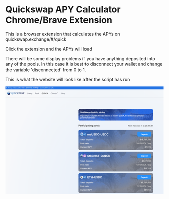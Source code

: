 # Quickswap APY Calculator Chrome/Brave Extension

This is a browser extension that calculates the APYs on quickswap.exchange/#/quick

Click the extension and the APYs will load

There will be some display problems if you have anything deposited into any of the pools. In this case it is best to disconnect your wallet and change the variable 'disconnected' from 0 to 1.

This is what the website will look like after the script has run

![](images/quick.png)